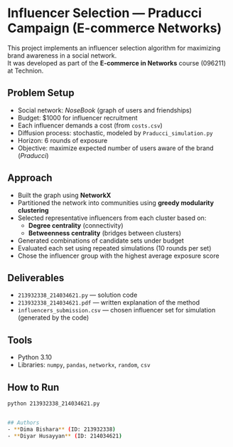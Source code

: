 # Influencer Selection — Praducci Campaign (E-commerce Networks)

This project implements an influencer selection algorithm for maximizing brand awareness in a social network.  
It was developed as part of the **E-commerce in Networks** course (096211) at Technion.

## Problem Setup
- Social network: *NoseBook* (graph of users and friendships)  
- Budget: $1000 for influencer recruitment  
- Each influencer demands a cost (from `costs.csv`)  
- Diffusion process: stochastic, modeled by `Praducci_simulation.py`  
- Horizon: 6 rounds of exposure  
- Objective: maximize expected number of users aware of the brand (*Praducci*)  

## Approach
- Built the graph using **NetworkX**  
- Partitioned the network into communities using **greedy modularity clustering**  
- Selected representative influencers from each cluster based on:
  - **Degree centrality** (connectivity)  
  - **Betweenness centrality** (bridges between clusters)  
- Generated combinations of candidate sets under budget  
- Evaluated each set using repeated simulations (10 rounds per set)  
- Chose the influencer group with the highest average exposure score  

## Deliverables
- `213932338_214034621.py` — solution code  
- `213932338_214034621.pdf` — written explanation of the method  
- `influencers_submission.csv` — chosen influencer set for simulation (generated by the code)  

## Tools
- Python 3.10  
- Libraries: `numpy`, `pandas`, `networkx`, `random`, `csv`  

## How to Run
```bash
python 213932338_214034621.py


## Authors
- **Dima Bishara** (ID: 213932338)  
- **Diyar Husayyan** (ID: 214034621)  

